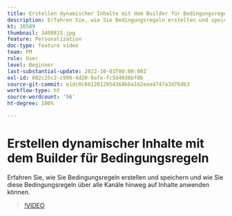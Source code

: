 ```yaml
---
title: Erstellen dynamischer Inhalte mit dem Builder für Bedingungsregeln
description: Erfahren Sie, wie Sie Bedingungsregeln erstellen und speichern und wie Sie diese Bedingungsregeln über alle Kanäle hinweg auf Inhalte anwenden können.
kt: 10589
thumbnail: 3409815.jpg
feature: Personalization
doc-type: feature video
team: PM
role: User
level: Beginner
last-substantial-update: 2022-10-03T00:00:00Z
exl-id: 882c25c2-c990-4d20-9afe-fc5d4030bf0b
source-git-commit: e1dc0c6b12812854368bba162eea4747a3d76db3
workflow-type: ht
source-wordcount: '56'
ht-degree: 100%

---
```


# Erstellen dynamischer Inhalte mit dem Builder für Bedingungsregeln

Erfahren Sie, wie Sie Bedingungsregeln erstellen und speichern und wie Sie diese Bedingungsregeln über alle Kanäle hinweg auf Inhalte anwenden können.

>[!VIDEO](https://video.tv.adobe.com/v/3409815?quality=12)
